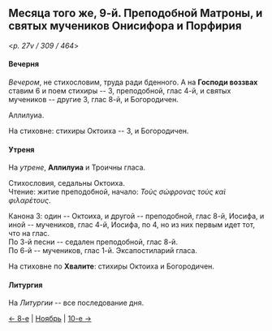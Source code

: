 
## Месяца того же, 9-й. Преподобной Матроны, и святых мучеников Онисифора и Порфирия

<*p. 27v / 309 / 464*>

#### Вечерня

*Вечером*, не стихословим, труда ради бденного. А на **Господи воззвах** ставим 6 и поем стихиры -- 3, 
преподобной, глас 4-й, и святых мучеников -- другие 3, глас 8-й, и Богородичен. 

Аллилуиа. 

На стиховне: стихиры Октоиха -- 3, и Богородичен.

#### Утреня

На *утрене*, **Аллилуиа** и Троичны гласа. 

Стихословия, седальны Октоиха.  
Чтение: житие преподобной, начало: *Τοὺς σώφρονας τοὺς καὶ φιλαρέτους*.    

Канона 3: один -- Октоиха, и другой -- преподобной, глас 8-й, Иосифа, и иной -- мучеников, глас 4-й, 
Иосифа, по 4, но из них первым идет тот, что на глас.  
По 3-й песни -- седален преподобной, глас 8-й.   
По 6-й -- мучеников, глас 1-й. 
Эксапостиларий гласа.   

На стиховне по **Хвалите**: стихиры Октоиха и Богородичен. 

#### Литургия

На *Литургии* -- все последование дня.

[← 8-е](11_08_EUR.ru.md) | [Ноябрь](README.md#9-й) | [10-е →](11_10_EUR.ru.md)
